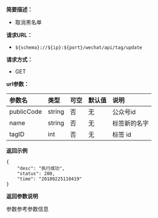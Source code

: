 **简要描述：** 

- 取消黑名单

**请求URL：** 
- ` ${schema}://${ip}:${port}/wechat/api/tag/update `
  
**请求方式：**
- GET

**url参数：** 

| 参数名 | 类型 | 可空 | 默认值 | 说明 |
| :-- | :-- | :-- | :-- | :-- |
| publicCode | string | 否 | 无 | 公众号id |
| name | string | 否 | 无 | 标签新的名字 |
| tagID | int | 否 | 无 | 标签 id |

 **返回示例**

``` 
{
    "desc": "执行成功",
    "status": 200,
    "time": "20180225110419"
}
```


**返回参数说明** 

参数参考参数信息




